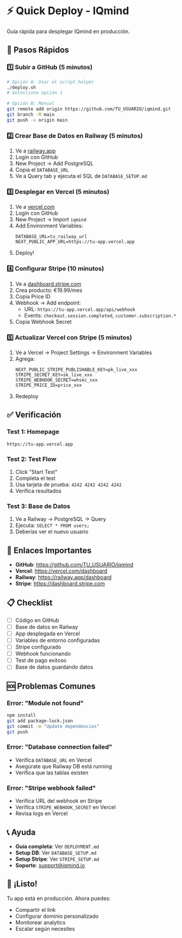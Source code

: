 # ⚡ Quick Deploy - IQmind

Guía rápida para desplegar IQmind en producción.

## 🚀 Pasos Rápidos

### 1️⃣ Subir a GitHub (5 minutos)

```bash
# Opción A: Usar el script helper
./deploy.sh
# Selecciona opción 1

# Opción B: Manual
git remote add origin https://github.com/TU_USUARIO/iqmind.git
git branch -M main
git push -u origin main
```

### 2️⃣ Crear Base de Datos en Railway (5 minutos)

1. Ve a [railway.app](https://railway.app)
2. Login con GitHub
3. New Project → Add PostgreSQL
4. Copia el `DATABASE_URL`
5. Ve a Query tab y ejecuta el SQL de `DATABASE_SETUP.md`

### 3️⃣ Desplegar en Vercel (5 minutos)

1. Ve a [vercel.com](https://vercel.com)
2. Login con GitHub
3. New Project → Import `iqmind`
4. Add Environment Variables:
   ```
   DATABASE_URL=tu_railway_url
   NEXT_PUBLIC_APP_URL=https://tu-app.vercel.app
   ```
5. Deploy!

### 4️⃣ Configurar Stripe (10 minutos)

1. Ve a [dashboard.stripe.com](https://dashboard.stripe.com)
2. Crea producto: €19.99/mes
3. Copia Price ID
4. Webhook → Add endpoint:
   - URL: `https://tu-app.vercel.app/api/webhook`
   - Events: `checkout.session.completed`, `customer.subscription.*`
5. Copia Webhook Secret

### 5️⃣ Actualizar Vercel con Stripe (5 minutos)

1. Ve a Vercel → Project Settings → Environment Variables
2. Agrega:
   ```
   NEXT_PUBLIC_STRIPE_PUBLISHABLE_KEY=pk_live_xxx
   STRIPE_SECRET_KEY=sk_live_xxx
   STRIPE_WEBHOOK_SECRET=whsec_xxx
   STRIPE_PRICE_ID=price_xxx
   ```
3. Redeploy

## ✅ Verificación

### Test 1: Homepage
```
https://tu-app.vercel.app
```

### Test 2: Test Flow
1. Click "Start Test"
2. Completa el test
3. Usa tarjeta de prueba: `4242 4242 4242 4242`
4. Verifica resultados

### Test 3: Base de Datos
1. Ve a Railway → PostgreSQL → Query
2. Ejecuta: `SELECT * FROM users;`
3. Deberías ver el nuevo usuario

## 🔗 Enlaces Importantes

- **GitHub**: https://github.com/TU_USUARIO/iqmind
- **Vercel**: https://vercel.com/dashboard
- **Railway**: https://railway.app/dashboard
- **Stripe**: https://dashboard.stripe.com

## 📋 Checklist

- [ ] Código en GitHub
- [ ] Base de datos en Railway
- [ ] App desplegada en Vercel
- [ ] Variables de entorno configuradas
- [ ] Stripe configurado
- [ ] Webhook funcionando
- [ ] Test de pago exitoso
- [ ] Base de datos guardando datos

## 🆘 Problemas Comunes

### Error: "Module not found"
```bash
npm install
git add package-lock.json
git commit -m "Update dependencies"
git push
```

### Error: "Database connection failed"
- Verifica `DATABASE_URL` en Vercel
- Asegúrate que Railway DB está running
- Verifica que las tablas existen

### Error: "Stripe webhook failed"
- Verifica URL del webhook en Stripe
- Verifica `STRIPE_WEBHOOK_SECRET` en Vercel
- Revisa logs en Vercel

## 📞 Ayuda

- **Guía completa**: Ver `DEPLOYMENT.md`
- **Setup DB**: Ver `DATABASE_SETUP.md`
- **Setup Stripe**: Ver `STRIPE_SETUP.md`
- **Soporte**: support@iqmind.io

## 🎉 ¡Listo!

Tu app está en producción. Ahora puedes:
- Compartir el link
- Configurar dominio personalizado
- Monitorear analytics
- Escalar según necesites

